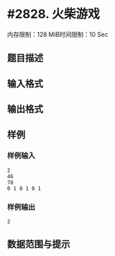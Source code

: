 # #2828. 火柴游戏

内存限制：128 MiB时间限制：10 Sec

## 题目描述

## 输入格式

## 输出格式

## 样例

### 样例输入

    
    2 
    46
    78
    0 1 0 1 0 1
    

### 样例输出

    
    2
    

## 数据范围与提示
